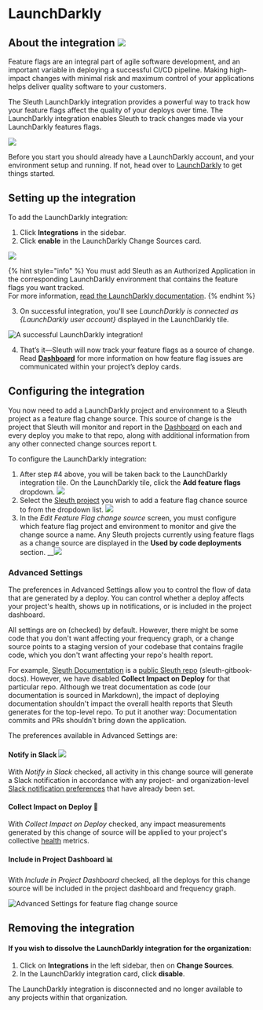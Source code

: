 # LaunchDarkly

## About the integration ![](../../../.gitbook/assets/launchdarkly-logo.png) 

Feature flags are an integral part of agile software development, and an important variable in deploying a successful CI/CD pipeline. Making high-impact changes with minimal risk and maximum control of your applications helps deliver quality software to your customers. 

The Sleuth LaunchDarkly integration provides a powerful way to track how your feature flags affect the quality of your deploys over time. The LaunchDarkly integration enables Sleuth to track changes made via your LaunchDarkly features flags.

![](../../../.gitbook/assets/sleuth-on-ld-integrations.png)

Before you start you should already have a LaunchDarkly account, and your environment setup and running. If not, head over to [LaunchDarkly](https://app.launchdarkly.com/) to get things started. 

## Setting up the integration

To add the LaunchDarkly integration:

1. Click **Integrations** in the sidebar.
2. Click **enable** in the LaunchDarkly Change Sources card.

![](../../../.gitbook/assets/integration_connect_sleuth_01.png)

{% hint style="info" %}
You must add Sleuth as an Authorized Application in the corresponding LaunchDarkly environment that contains the feature flags you want tracked.  
For more information, [read the LaunchDarkly documentation](https://docs.launchdarkly.com/integrations/oauth).
{% endhint %}

3. On successful integration, you'll see _LaunchDarkly is connected as {LaunchDarkly user account}_ displayed in the LaunchDarkly tile. 

![A successful LaunchDarkly integration!](../../../.gitbook/assets/screen-shot-2020-03-31-at-3.52.19-pm.png)

4. That’s it—Sleuth will now track your feature flags as a source of change. Read [**Dashboard**](../../../dashboard.md) for more information on how feature flag issues are communicated within your project’s deploy cards. 

## Configuring the integration

You now need to add a LaunchDarkly project and environment to a Sleuth project as a feature flag change source. This source of change is the project that Sleuth will monitor and report in the [Dashboard](../../../dashboard.md) on each and every deploy you make to that repo, along with additional information from any other connected change sources report t. 

To configure the LaunchDarkly integration: 

1. After step \#4 above, you will be taken back to the LaunchDarkly integration tile. On the LaunchDarkly tile, click the **Add feature flags** dropdown.   ![](../../../.gitbook/assets/ld-add-code-deployment.png) 
2. Select the [Sleuth project](../../../projects.md) you wish to add a feature flag chance source to from the dropdown list.   ![](../../../.gitbook/assets/ld-add-code-deployment-withdropdown.png) 
3. In the _Edit Feature Flag change source_ screen, you must configure which feature flag project and environment to monitor and give the change source a name. Any Sleuth projects currently using feature flags as a change source are displayed in the **Used by code deployments** section.   __![](../../../.gitbook/assets/sleuth-feature-flag-settings.png) 

### Advanced Settings

The preferences in Advanced Settings allow you to control the flow of data that are generated by a deploy. You can control whether a deploy affects your project's health, shows up in notifications, or is included in the project dashboard. 

All settings are on \(checked\) by default. However, there might be some code that you don't want affecting your frequency graph, or a change source points to a staging version of your codebase that contains fragile code, which you don't want affecting your repo's health report.  

For example, [Sleuth Documentation](https://app.sleuth.io/sleuth/deployments/documentation) is a [public Sleuth repo](https://github.com/sleuth-io/sleuth-gitbook-docs) \(sleuth-gitbook-docs\). However, we have disabled **Collect Impact on Deploy** for that particular repo. Although we treat documentation as code \(our documentation is sourced in Markdown\), the impact of deploying documentation shouldn't impact the overall health reports that Sleuth generates for the top-level repo. To put it another way: Documentation commits and PRs shouldn't bring down the application. 

The preferences available in Advanced Settings are: 

#### **Notify in Slack** ![](../../../.gitbook/assets/slack_mark_monochrome_black_sm.png) 

With _Notify in Slack_ checked, all activity in this change source will generate a Slack notification in accordance with any project- and organization-level [Slack notification preferences](../../chat-ops/slack.md#configuring-the-integration) that have already been set. 

#### **Collect Impact on Deploy** 📏 

With _Collect Impact on Deploy_ checked, any impact measurements generated by this change of source will be applied to your project's collective [health](../../../resources/terminology.md#health) metrics. 

#### **Include in Project Dashboard** 📊 

With _Include in Project Dashboard_ checked, all the deploys for this change source will be included in the project dashboard and frequency graph. 

![Advanced Settings for feature flag change source](../../../.gitbook/assets/sleuth-feature-flag-advanced-settings.png)

## Removing the integration

#### If you wish to dissolve the **LaunchDarkly** integration for the organization: 

1. Click on **Integrations** in the left sidebar, then on **Change Sources**. 
2. In the LaunchDarkly integration card, click **disable**.

The LaunchDarkly integration is disconnected and no longer available to any projects within that organization. 

